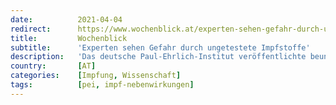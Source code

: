 ```yaml
---
date:          2021-04-04
redirect:      https://www.wochenblick.at/experten-sehen-gefahr-durch-ungetestete-impfstoffe/
title:         Wochenblick
subtitle:      'Experten sehen Gefahr durch ungetestete Impfstoffe'
description:   'Das deutsche Paul-Ehrlich-Institut veröffentlichte beunruhigende Zahlen. Die Fälle von Impfnebenwirkungen stiegen im Vergleich zu den vergangenen 21 Jahren massiv an.'
country:       [AT]
categories:    [Impfung, Wissenschaft]
tags:          [pei, impf-nebenwirkungen]
---
```

